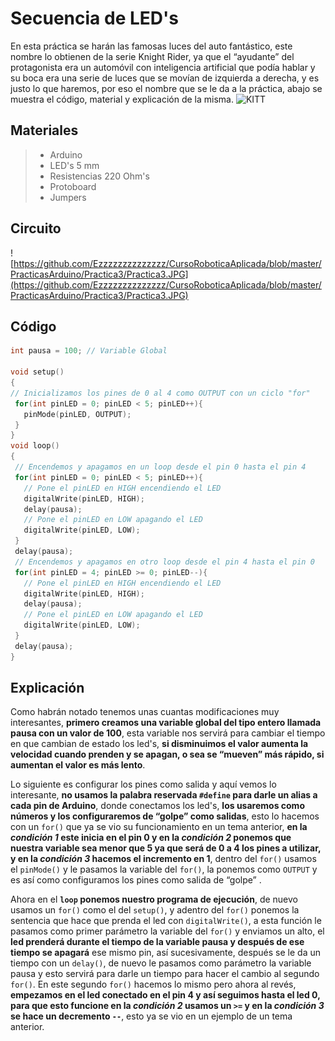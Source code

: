 # Secuencia de LED's

En esta práctica se harán las famosas luces del auto fantástico, este nombre lo obtienen de la serie Knight Rider, ya que el “ayudante” del protagonista era un automóvil con inteligencia artificial que podía hablar y su boca era una serie de luces que se movían de izquierda a derecha, y es justo lo que haremos, por eso el nombre que se le da a la práctica, abajo se muestra el código, material y explicación de la misma.
![KITT](http://31.media.tumblr.com/tumblr_mb84bj2Cqy1rpmo4ho1_r1_500.gif)

## Materiales 
> - Arduino
> - LED's 5 mm 
> - Resistencias 220 Ohm's
> - Protoboard
> - Jumpers

## Circuito

![https://github.com/Ezzzzzzzzzzzzzz/CursoRoboticaAplicada/blob/master/PracticasArduino/Practica3/Practica3.JPG](https://github.com/Ezzzzzzzzzzzzzz/CursoRoboticaAplicada/blob/master/PracticasArduino/Practica3/Practica3.JPG)

## Código
 ```c
 int pausa = 100; // Variable Global

void setup()
{
// Inicializamos los pines de 0 al 4 como OUTPUT con un ciclo "for"
  for(int pinLED = 0; pinLED < 5; pinLED++){
    pinMode(pinLED, OUTPUT);
  }
}
void loop()
{
  // Encendemos y apagamos en un loop desde el pin 0 hasta el pin 4
  for(int pinLED = 0; pinLED < 5; pinLED++){
    // Pone el pinLED en HIGH encendiendo el LED 
    digitalWrite(pinLED, HIGH);
    delay(pausa);
    // Pone el pinLED en LOW apagando el LED
    digitalWrite(pinLED, LOW);
  }
  delay(pausa);
  // Encendemos y apagamos en otro loop desde el pin 4 hasta el pin 0
  for(int pinLED = 4; pinLED >= 0; pinLED--){
    // Pone el pinLED en HIGH encendiendo el LED 
    digitalWrite(pinLED, HIGH);
    delay(pausa);
    // Pone el pinLED en LOW apagando el LED 
    digitalWrite(pinLED, LOW);
  }
  delay(pausa);
}
```

## Explicación 

Como habrán notado tenemos unas cuantas modificaciones muy interesantes, **primero creamos una variable global del tipo entero llamada pausa con un valor de 100**, esta variable nos servirá para cambiar el tiempo en que cambian de estado los led's, **si disminuimos el valor aumenta la velocidad cuando prenden y se apagan, o sea se “mueven” más rápido, si aumentan el valor es más lento**.

Lo siguiente es configurar los pines como salida y aquí vemos lo interesante, **no usamos la palabra reservada ``#define`` para darle un alias a cada pin de Arduino**, donde conectamos los led's, **los usaremos como números y los configuraremos de “golpe” como salidas**, esto lo hacemos con un ``for()`` que ya se vio su funcionamiento en un tema anterior, **en la _condición 1_ este inicia en el pin 0 y en la _condición 2_ ponemos que nuestra variable sea menor que 5 ya que será de 0 a 4 los pines a utilizar, y en la _condición 3_ hacemos el incremento en 1**, dentro del ``for()`` usamos el ``pinMode()`` y le pasamos la variable del ``for()``, la ponemos como ``OUTPUT`` y es así como configuramos los pines como salida de “golpe” .

Ahora en el **``loop`` ponemos nuestro programa de ejecución**, de nuevo usamos un ``for()`` como el del ``setup()``, y adentro del ``for()`` ponemos la sentencia que hace que prenda el led con ``digitalWrite()``, a esta función le pasamos como primer parámetro la variable del ``for()`` y enviamos un alto, el **led prenderá durante el tiempo de la variable pausa y después de ese tiempo se apagará** ese mismo pin, así sucesivamente, después se le da un tiempo con un ``delay()``, de nuevo le pasamos como parámetro la variable pausa y esto servirá para darle un tiempo para hacer el cambio al segundo ``for()``. En este segundo ``for()`` hacemos lo mismo pero ahora al revés, **empezamos en el led conectado en el pin 4 y así seguimos hasta el led 0, para que esto funcione en la _condición 2_ usamos un ``>=`` y en la _condición 3_ se hace un decremento ``--``**, esto ya se vio en un ejemplo de un tema anterior.

<!--stackedit_data:
eyJoaXN0b3J5IjpbMzYwNzQ2ODE2XX0=
-->